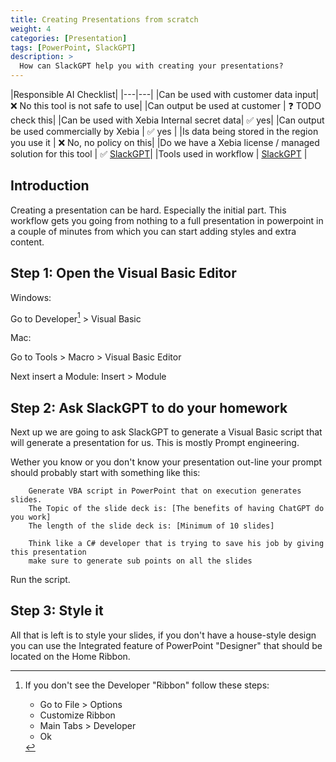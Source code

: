 ```yaml
---
title: Creating Presentations from scratch
weight: 4
categories: [Presentation]
tags: [PowerPoint, SlackGPT]
description: >
  How can SlackGPT help you with creating your presentations?
---
```


|Responsible AI Checklist|
|---|---|
|Can be used with customer data input| ❌ No this tool is not safe to use|
|Can output be used at customer | ❓ TODO check this|
|Can be used with Xebia Internal secret data| ✅ yes|
|Can output be used commercially by Xebia | ✅ yes |
|Is data being stored in the region you use it | ❌ No, no policy on this|
|Do we have a Xebia license / managed solution for this tool | ✅ [SlackGPT](/docs/ai-tools/slackgpt)|
|Tools used in workflow | [SlackGPT](/docs/ai-tools/slackgpt) |

## Introduction
Creating a presentation can be hard. Especially the initial part. This workflow gets you going from nothing to a full presentation in powerpoint in a couple of minutes from which you can start adding styles and extra content.

## Step 1: Open the Visual Basic Editor

Windows:

Go to Developer[^enable-developer] > Visual Basic

Mac:

Go to Tools > Macro > Visual Basic Editor

Next insert a Module: Insert > Module

## Step 2: Ask SlackGPT to do your homework

Next up we are going to ask SlackGPT to generate a Visual Basic script that will generate a presentation for us. This is mostly Prompt engineering.

Wether you know or you don't know your presentation out-line your prompt should probably start with something like this:
```
    Generate VBA script in PowerPoint that on execution generates slides.
    The Topic of the slide deck is: [The benefits of having ChatGPT do you work]
    The length of the slide deck is: [Minimum of 10 slides]
    
    Think like a C# developer that is trying to save his job by giving this presentation
    make sure to generate sub points on all the slides
```

Run the script.

## Step 3: Style it

All that is left is to style your slides, if you don't have a house-style design you can use the Integrated feature of PowerPoint "Designer" that should be located on the Home Ribbon.

[^enable-developer]: If you don't see the Developer "Ribbon" follow these steps:

    - Go to File > Options
    - Customize Ribbon
    - Main Tabs > Developer
    - Ok
